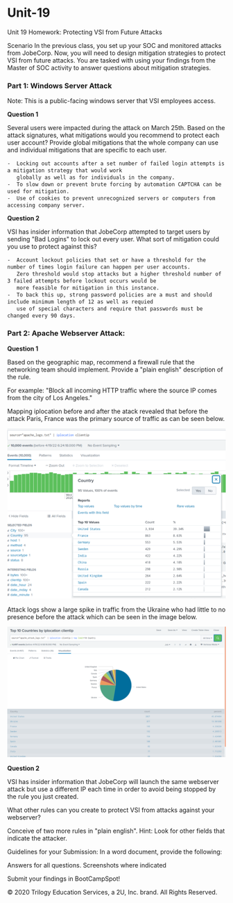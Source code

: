 # Unit-19



Unit 19 Homework: Protecting VSI from Future Attacks

Scenario
In the previous class,  you set up your SOC and monitored attacks from JobeCorp. Now, you will need to design mitigation strategies to protect VSI from future attacks.
You are tasked with using your findings from the Master of SOC activity to answer questions about mitigation strategies.


### Part 1: Windows Server Attack
Note: This is a public-facing windows server that VSI employees access.

**Question 1**

Several users were impacted during the attack on March 25th.
Based on the attack signatures, what mitigations would you recommend to protect each user account? 
Provide global mitigations that the whole company can use and individual mitigations that are specific to each user.

    -  Locking out accounts after a set number of failed login attempts is a mitigation strategy that would work 
       globally as well as for individuals in the company.
    -  To slow down or prevent brute forcing by automation CAPTCHA can be used for mitigation.
    -  Use of cookies to prevent unrecognized servers or computers from accessing company server.
    
**Question 2**

VSI has insider information that JobeCorp attempted to target users by sending "Bad Logins" to lock out every user.
What sort of mitigation could you use to protect against this?

    -  Account lockout policies that set or have a threshold for the number of times login failure can happen per user accounts.  
       Zero threshold would stop attacks but a higher threshold number of 3 failed attempts before lockout occurs would be 
       more feasible for mitigation in this instance. 
    -  To back this up, strong password policies are a must and should include minimum length of 12 as well as requied 
       use of special characters and require that passwords must be changed every 90 days.

### Part 2: Apache Webserver Attack:

**Question 1**

Based on the geographic map, recommend a firewall rule that the networking team should implement.
Provide a "plain english" description of the rule.

For example: "Block all incoming HTTP traffic where the source IP comes from the city of Los Angeles."

Mapping iplocation before and after the atack revealed that before the attack Paris, France was the primary source of traffic as can be seen below.

![TODO](https://github.com/Tamie13/Unit-19/blob/main/Unit%2019%20Screenshots/Apache%20Logs%20iplocation%20before%20attack.png)

Attack logs show a large spike in traffic from the Ukraine who had little to no presence before the attack which can be seen in the image below.

![TODO](https://github.com/Tamie13/Unit-19/blob/main/Unit%2019%20Screenshots/Apache%20Attack%20Logs%20iplocation%20pie%20chart.png)


**Question 2**


VSI has insider information that JobeCorp will launch the same webserver attack but use a different IP each time in order to avoid being stopped by the rule you just created.


What other rules can you create to protect VSI from attacks against your webserver?

Conceive of two more rules in "plain english".
Hint: Look for other fields that indicate the attacker.




Guidelines for your Submission:
In a word document, provide the following:

Answers for all questions.
Screenshots where indicated

Submit your findings in BootCampSpot!

© 2020 Trilogy Education Services, a 2U, Inc. brand. All Rights Reserved.
